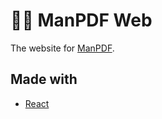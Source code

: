 # 💪📄 ManPDF Web

The website for [ManPDF](https://github.com/sebastiancarlos/manpdf).

## Made with
- [React](https://react.dev)
